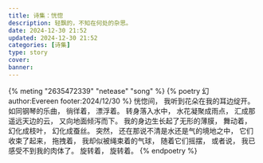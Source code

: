 ```yaml
---
title: 诗集：恍惚
description: 轻飘的，不知在何处的杂思。
date: 2024-12-30 21:52
updated: 2024-12-30 21:52
categories: [诗集]
type: story
cover:
banner:
---
```


{% meting "2635472339" "netease" "song" %}
{% poetry 幻 author:Evereen footer:2024/12/30 %}
恍惚间，
我听到花朵在我的耳边绽开。
如同钢琴的乐曲，
徜徉着，
漂浮着。
转身落入水中，
水花凝聚成雨点，
汇成那遥远天边的云，
又向地面倾泻而下。
我的身边生长起了无形的薄膜，
舞动着，
幻化成枝叶，
幻化成蚕丝。
突然，
还在那说不清是水还是气的境地之中，
它们收束了起来，
拖拽着，
我却似被绳束着的气球，
随着它们摇摆，
或者说，
我已感受不到我的肉体了。
旋转着，
旋转着。
{% endpoetry %}